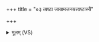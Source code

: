 +++
title = "०३ त्वष्टा जायामजनयत्त्वष्टास्यै"

+++
<details><summary>मूलम् (VS)</summary>

त्वष्टा॑ जा॒याम॑जनय॒त्त्वष्टा॑स्यै॒ त्वां पति॑म्।  
त्वष्टा॑ स॒हस्र॒मायुं॑षि दी॒र्घमायुः॑ कृणोतु वाम् ॥
</details>